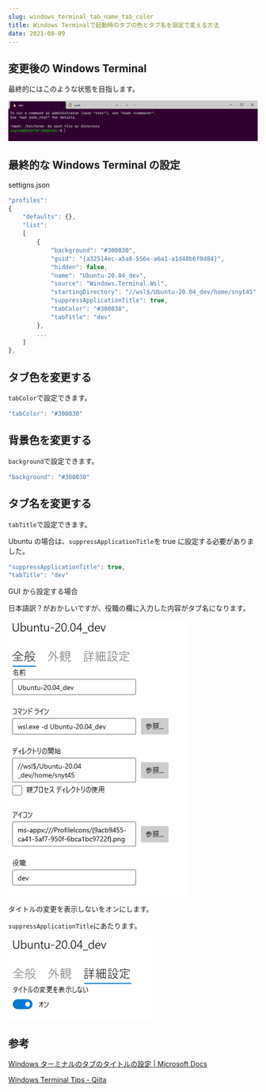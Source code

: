 ```yaml
---
slug: windows_terminal_tab_name_tab_color
title: Windows Terminalで起動時のタブの色とタブ名を設定で変える方法
date: 2021-08-09
---
```


## 変更後の Windows Terminal

最終的にはこのような状態を目指します。

![](img1.png)

## 最終的な Windows Terminal の設定

settigns.json

```javascript
"profiles":
{
    "defaults": {},
    "list":
    [
        {
            "background": "#300030",
            "guid": "{a32514ec-a5a8-556e-a6a1-a1d48b6f0d84}",
            "hidden": false,
            "name": "Ubuntu-20.04_dev",
            "source": "Windows.Terminal.Wsl",
            "startingDirectory": "//wsl$/Ubuntu-20.04_dev/home/snyt45",
            "suppressApplicationTitle": true,
            "tabColor": "#300030",
            "tabTitle": "dev"
        },
        ...
    ]
},
```

## タブ色を変更する

`tabColor`で設定できます。

```javascript
"tabColor": "#300030"
```

## 背景色を変更する

`background`で設定できます。

```javascript
"background": "#300030"
```

## タブ名を変更する

`tabTitle`で設定できます。

Ubuntu の場合は、`suppressApplicationTitle`を true に設定する必要がありました。

```javascript
"suppressApplicationTitle": true,
"tabTitle": "dev"
```

GUI から設定する場合

日本語訳？がおかしいですが、役職の欄に入力した内容がタブ名になります。

![](img2.png)

タイトルの変更を表示しないをオンにします。

`suppressApplicationTitle`にあたります。

![](img3.png)

## 参考

[Windows ターミナルのタブのタイトルの設定 \| Microsoft Docs](https://docs.microsoft.com/ja-jp/windows/terminal/tutorials/tab-title#set-the-shells-title)

[Windows Terminal Tips \- Qiita](https://qiita.com/whim0321/items/6a6b11dea54642bd6724)

